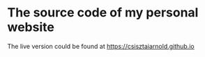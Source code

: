 # The source code of my personal website
The live version could be found at https://csisztaiarnold.github.io